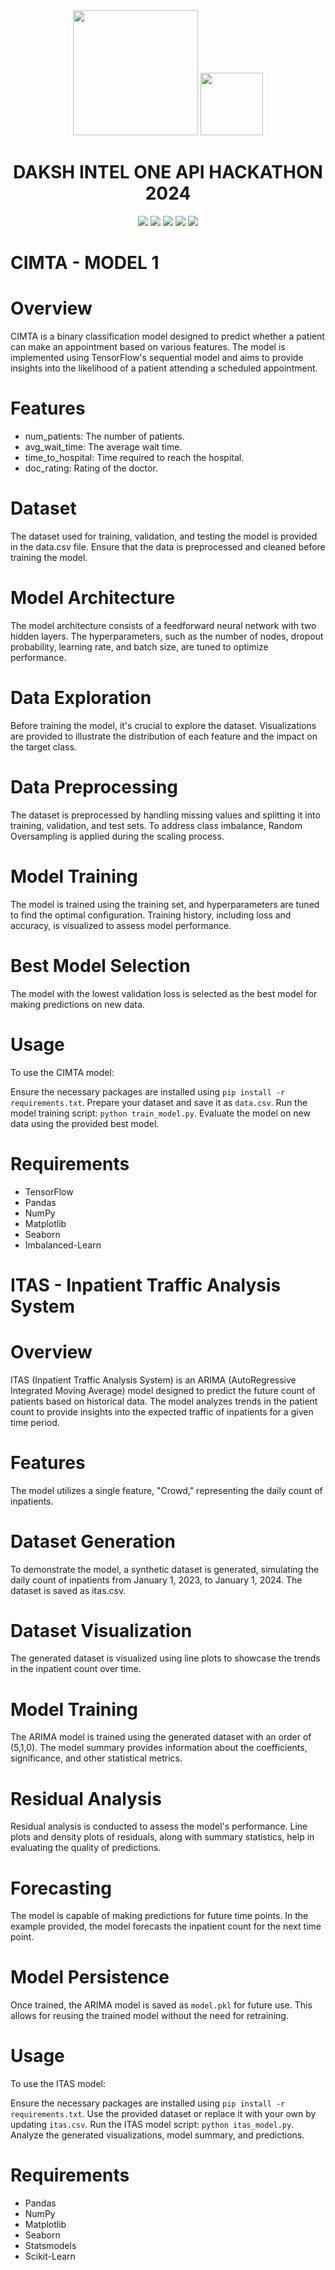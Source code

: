 <div align=center>
<img src="https://www.intel.com/content/dam/develop/public/us/en/images/logos/logo-oneapi-rwd.png" width=200>
<img src="https://github.com/t-aswath/mdeditor/assets/119417646/3f2def29-79c2-42e9-9e6b-f7167d1b99ff" width=100>
<h1>DAKSH INTEL ONE API HACKATHON 2024</h1> 
<img src="https://img.shields.io/badge/expo-1C1E24?style=for-the-badge&logo=expo&color=black">
<img src="https://img.shields.io/badge/:bitspace-%23121011?style=for-the-badge&logoColor=%23ffffff&color=%23000000">
<img src="https://img.shields.io/badge/intel-%23121011?style=for-the-badge&color=blue">
<img src="https://img.shields.io/badge/daksh-%23121011?style=for-the-badge&logoColor=%23ffffff&color=%23000000">
<img src="https://img.shields.io/badge/github-%23121011.svg?style=for-the-badge&logo=github&color=black">
</div>

# CIMTA - MODEL 1

# Overview
CIMTA is a binary classification model designed to predict whether a patient can make an appointment based on various features. The model is implemented using TensorFlow's sequential model and aims to provide insights into the likelihood of a patient attending a scheduled appointment.

# Features
- num_patients: The number of patients.
- avg_wait_time: The average wait time.
- time_to_hospital: Time required to reach the hospital.
- doc_rating: Rating of the doctor.
# Dataset
The dataset used for training, validation, and testing the model is provided in the data.csv file. Ensure that the data is preprocessed and cleaned before training the model.

# Model Architecture
The model architecture consists of a feedforward neural network with two hidden layers. The hyperparameters, such as the number of nodes, dropout probability, learning rate, and batch size, are tuned to optimize performance.

# Data Exploration
Before training the model, it's crucial to explore the dataset. Visualizations are provided to illustrate the distribution of each feature and the impact on the target class.

# Data Preprocessing
The dataset is preprocessed by handling missing values and splitting it into training, validation, and test sets. To address class imbalance, Random Oversampling is applied during the scaling process.

# Model Training
The model is trained using the training set, and hyperparameters are tuned to find the optimal configuration. Training history, including loss and accuracy, is visualized to assess model performance.

# Best Model Selection
The model with the lowest validation loss is selected as the best model for making predictions on new data.

# Usage
To use the CIMTA model:

Ensure the necessary packages are installed using `pip install -r requirements.txt`.
Prepare your dataset and save it as `data.csv`.
Run the model training script: `python train_model.py`.
Evaluate the model on new data using the provided best model.
# Requirements
- TensorFlow
- Pandas
- NumPy
- Matplotlib
- Seaborn
- Imbalanced-Learn

# ITAS - Inpatient Traffic Analysis System
# Overview
ITAS (Inpatient Traffic Analysis System) is an ARIMA (AutoRegressive Integrated Moving Average) model designed to predict the future count of patients based on historical data. The model analyzes trends in the patient count to provide insights into the expected traffic of inpatients for a given time period.

# Features
The model utilizes a single feature, "Crowd," representing the daily count of inpatients.

# Dataset Generation
To demonstrate the model, a synthetic dataset is generated, simulating the daily count of inpatients from January 1, 2023, to January 1, 2024. The dataset is saved as itas.csv.

# Dataset Visualization
The generated dataset is visualized using line plots to showcase the trends in the inpatient count over time.

# Model Training
The ARIMA model is trained using the generated dataset with an order of (5,1,0). The model summary provides information about the coefficients, significance, and other statistical metrics.

# Residual Analysis
Residual analysis is conducted to assess the model's performance. Line plots and density plots of residuals, along with summary statistics, help in evaluating the quality of predictions.

# Forecasting
The model is capable of making predictions for future time points. In the example provided, the model forecasts the inpatient count for the next time point.

# Model Persistence
Once trained, the ARIMA model is saved as `model.pkl` for future use. This allows for reusing the trained model without the need for retraining.

# Usage
To use the ITAS model:

Ensure the necessary packages are installed using `pip install -r requirements.txt`.
Use the provided dataset or replace it with your own by updating `itas.csv`.
Run the ITAS model script: `python itas_model.py`.
Analyze the generated visualizations, model summary, and predictions.
# Requirements
- Pandas
- NumPy
- Matplotlib
- Seaborn
- Statsmodels
- Scikit-Learn
